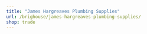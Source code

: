 ```yaml
---
title: "James Hargreaves Plumbing Supplies"
url: /brighouse/james-hargreaves-plumbing-supplies/
shop: trade
---
```

